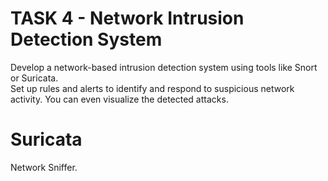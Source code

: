 # TASK 4 - Network Intrusion Detection System
Develop a network-based intrusion detection system using tools like Snort or Suricata.<br>
Set up rules and alerts to identify and respond to suspicious network activity. You can even visualize the detected attacks.

# Suricata
Network Sniffer.
